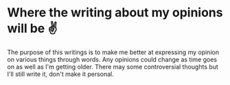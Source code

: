 # Where the writing about my opinions will be ✌️

The purpose of this writings is to make me better at expressing my opinion on various things through words. Any opinions could change as time goes on as well as I'm getting older. There may some controversial thoughts but I'll still write it, don't make it personal.
